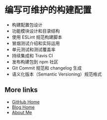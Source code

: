 # 编写可维护的构建配置

- 构建配置包设计
- 功能模块设计和目录结构
- 使用 ESLint 规范构建脚本
- 冒烟测试介绍和实际运用
- 单元测试和测试覆盖率
- 持续集成和 Travis CI
- 发布构建包到 npm 社区
- Git Commit 规范和 changelog 生成
- 语义化版本（Semantic Versioning）规范格式

## More links

- [GitHub Home](https://github.com/ShenBao)
- [Blog Home](https://shenbao.github.io)
- [About Me](https://shenbao.github.io/about/)
